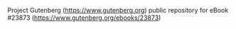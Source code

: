 Project Gutenberg (https://www.gutenberg.org) public repository for eBook #23873 (https://www.gutenberg.org/ebooks/23873)

